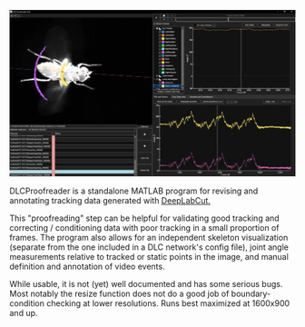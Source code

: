 ![DLCProofreader screenshot](DLCProofreaderEx.png)

DLCProofreader is a standalone MATLAB program for revising and annotating tracking data generated with [DeepLabCut.](https://github.com/DeepLabCut/DeepLabCut)

This "proofreading" step can be helpful for validating good tracking and correcting / conditioning data with poor tracking in a small proportion of frames. The program also allows for an independent skeleton visualization (separate from the one included in a DLC network's config file), joint angle measurements relative to tracked or static points in the image, and manual definition and annotation of video events.

While usable, it is not (yet) well documented and has some serious bugs. Most notably the resize function does not do a good job of boundary-condition checking at lower resolutions. Runs best maximized at 1600x900 and up.
